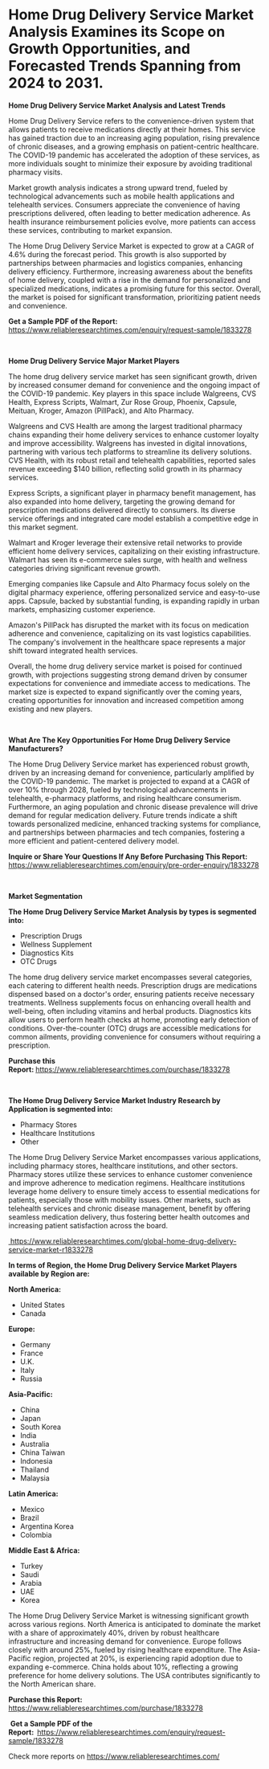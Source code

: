 <p><h1>Home Drug Delivery Service Market Analysis Examines its Scope on Growth Opportunities, and Forecasted Trends Spanning from 2024 to 2031.</h1></p><p><strong>Home Drug Delivery Service Market Analysis and Latest Trends</strong></p>
<p><p>Home Drug Delivery Service refers to the convenience-driven system that allows patients to receive medications directly at their homes. This service has gained traction due to an increasing aging population, rising prevalence of chronic diseases, and a growing emphasis on patient-centric healthcare. The COVID-19 pandemic has accelerated the adoption of these services, as more individuals sought to minimize their exposure by avoiding traditional pharmacy visits.</p><p>Market growth analysis indicates a strong upward trend, fueled by technological advancements such as mobile health applications and telehealth services. Consumers appreciate the convenience of having prescriptions delivered, often leading to better medication adherence. As health insurance reimbursement policies evolve, more patients can access these services, contributing to market expansion.</p><p>The Home Drug Delivery Service Market is expected to grow at a CAGR of 4.6% during the forecast period. This growth is also supported by partnerships between pharmacies and logistics companies, enhancing delivery efficiency. Furthermore, increasing awareness about the benefits of home delivery, coupled with a rise in the demand for personalized and specialized medications, indicates a promising future for this sector. Overall, the market is poised for significant transformation, prioritizing patient needs and convenience.</p></p>
<p><strong>Get a Sample PDF of the Report:&nbsp;</strong> <a href="https://www.reliableresearchtimes.com/enquiry/request-sample/1833278?utm_campaign=2007&utm_medium=2&utm_source=Github&utm_content=ia&utm_term=01012025&utm_id=home-drug-delivery-service">https://www.reliableresearchtimes.com/enquiry/request-sample/1833278</a></p>
<p>&nbsp;</p>
<p><strong>Home Drug Delivery Service Major Market Players</strong></p>
<p><p>The home drug delivery service market has seen significant growth, driven by increased consumer demand for convenience and the ongoing impact of the COVID-19 pandemic. Key players in this space include Walgreens, CVS Health, Express Scripts, Walmart, Zur Rose Group, Phoenix, Capsule, Meituan, Kroger, Amazon (PillPack), and Alto Pharmacy.</p><p>Walgreens and CVS Health are among the largest traditional pharmacy chains expanding their home delivery services to enhance customer loyalty and improve accessibility. Walgreens has invested in digital innovations, partnering with various tech platforms to streamline its delivery solutions. CVS Health, with its robust retail and telehealth capabilities, reported sales revenue exceeding $140 billion, reflecting solid growth in its pharmacy services.</p><p>Express Scripts, a significant player in pharmacy benefit management, has also expanded into home delivery, targeting the growing demand for prescription medications delivered directly to consumers. Its diverse service offerings and integrated care model establish a competitive edge in this market segment.</p><p>Walmart and Kroger leverage their extensive retail networks to provide efficient home delivery services, capitalizing on their existing infrastructure. Walmart has seen its e-commerce sales surge, with health and wellness categories driving significant revenue growth.</p><p>Emerging companies like Capsule and Alto Pharmacy focus solely on the digital pharmacy experience, offering personalized service and easy-to-use apps. Capsule, backed by substantial funding, is expanding rapidly in urban markets, emphasizing customer experience.</p><p>Amazon's PillPack has disrupted the market with its focus on medication adherence and convenience, capitalizing on its vast logistics capabilities. The company's involvement in the healthcare space represents a major shift toward integrated health services.</p><p>Overall, the home drug delivery service market is poised for continued growth, with projections suggesting strong demand driven by consumer expectations for convenience and immediate access to medications. The market size is expected to expand significantly over the coming years, creating opportunities for innovation and increased competition among existing and new players.</p></p>
<p>&nbsp;</p>
<p><strong>What Are The Key Opportunities For Home Drug Delivery Service Manufacturers?</strong></p>
<p><p>The Home Drug Delivery Service market has experienced robust growth, driven by an increasing demand for convenience, particularly amplified by the COVID-19 pandemic. The market is projected to expand at a CAGR of over 10% through 2028, fueled by technological advancements in telehealth, e-pharmacy platforms, and rising healthcare consumerism. Furthermore, an aging population and chronic disease prevalence will drive demand for regular medication delivery. Future trends indicate a shift towards personalized medicine, enhanced tracking systems for compliance, and partnerships between pharmacies and tech companies, fostering a more efficient and patient-centered delivery model.</p></p>
<p><strong>Inquire or Share Your Questions If Any Before Purchasing This Report:</strong> <a href="https://www.reliableresearchtimes.com/enquiry/pre-order-enquiry/1833278?utm_campaign=2007&utm_medium=2&utm_source=Github&utm_content=ia&utm_term=01012025&utm_id=home-drug-delivery-service">https://www.reliableresearchtimes.com/enquiry/pre-order-enquiry/1833278</a></p>
<p>&nbsp;</p>
<p><strong>Market Segmentation</strong></p>
<p><strong>The Home Drug Delivery Service Market Analysis by types is segmented into:</strong></p>
<p><ul><li>Prescription Drugs</li><li>Wellness Supplement</li><li>Diagnostics Kits</li><li>OTC Drugs</li></ul></p>
<p><p>The home drug delivery service market encompasses several categories, each catering to different health needs. Prescription drugs are medications dispensed based on a doctor's order, ensuring patients receive necessary treatments. Wellness supplements focus on enhancing overall health and well-being, often including vitamins and herbal products. Diagnostics kits allow users to perform health checks at home, promoting early detection of conditions. Over-the-counter (OTC) drugs are accessible medications for common ailments, providing convenience for consumers without requiring a prescription.</p></p>
<p><strong>Purchase this Report:&nbsp;</strong><a href="https://www.reliableresearchtimes.com/purchase/1833278?utm_campaign=2007&utm_medium=2&utm_source=Github&utm_content=ia&utm_term=01012025&utm_id=home-drug-delivery-service">https://www.reliableresearchtimes.com/purchase/1833278</a></p>
<p>&nbsp;</p>
<p><strong>The Home Drug Delivery Service Market Industry Research by Application is segmented into:</strong></p>
<p><ul><li>Pharmacy Stores</li><li>Healthcare Institutions</li><li>Other</li></ul></p>
<p><p>The Home Drug Delivery Service Market encompasses various applications, including pharmacy stores, healthcare institutions, and other sectors. Pharmacy stores utilize these services to enhance customer convenience and improve adherence to medication regimens. Healthcare institutions leverage home delivery to ensure timely access to essential medications for patients, especially those with mobility issues. Other markets, such as telehealth services and chronic disease management, benefit by offering seamless medication delivery, thus fostering better health outcomes and increasing patient satisfaction across the board.</p></p>
<p><a href="https://www.reliableresearchtimes.com/global-home-drug-delivery-service-market-r1833278?utm_campaign=2007&utm_medium=2&utm_source=Github&utm_content=ia&utm_term=01012025&utm_id=home-drug-delivery-service">&nbsp;https://www.reliableresearchtimes.com/global-home-drug-delivery-service-market-r1833278</a></p>
<p><strong>In terms of Region, the Home Drug Delivery Service Market Players available by Region are:</strong></p>
<p>
    <p> <strong> North America: </strong>
        <ul>
            <li>United States</li>
            <li>Canada</li>
        </ul>
        </p> 
    <p> <strong> Europe: </strong>
        <ul>
            <li>Germany</li>
            <li>France</li>
            <li>U.K.</li>
            <li>Italy</li>
            <li>Russia</li>
        </ul>
        </p> 
    <p> <strong> Asia-Pacific: </strong>
        <ul>
            <li>China</li>
            <li>Japan</li>
            <li>South Korea</li>
            <li>India</li>
            <li>Australia</li>
            <li>China Taiwan</li>
            <li>Indonesia</li>
            <li>Thailand</li>
            <li>Malaysia</li>
        </ul>
        </p> 
    <p> <strong> Latin America: </strong>
        <ul>
            <li>Mexico</li>
            <li>Brazil</li>
            <li>Argentina Korea</li>
            <li>Colombia</li>
        </ul>
        </p> 
    <p> <strong> Middle East & Africa: </strong>
        <ul>
            <li>Turkey</li>
            <li>Saudi</li>
            <li>Arabia</li>
            <li>UAE</li>
            <li>Korea</li>
        </ul>
    </p>
    </p>
<p><p>The Home Drug Delivery Service Market is witnessing significant growth across various regions. North America is anticipated to dominate the market with a share of approximately 40%, driven by robust healthcare infrastructure and increasing demand for convenience. Europe follows closely with around 25%, fueled by rising healthcare expenditure. The Asia-Pacific region, projected at 20%, is experiencing rapid adoption due to expanding e-commerce. China holds about 10%, reflecting a growing preference for home delivery solutions. The USA contributes significantly to the North American share.</p></p>
<p><strong>Purchase this Report: </strong><a href="https://www.reliableresearchtimes.com/purchase/1833278?utm_campaign=2007&utm_medium=2&utm_source=Github&utm_content=ia&utm_term=01012025&utm_id=home-drug-delivery-service">https://www.reliableresearchtimes.com/purchase/1833278</a></p>
<p>&nbsp;<strong>Get a Sample PDF of the Report:&nbsp;&nbsp;</strong><a href="https://www.reliableresearchtimes.com/enquiry/request-sample/1833278?utm_campaign=2007&utm_medium=2&utm_source=Github&utm_content=ia&utm_term=01012025&utm_id=home-drug-delivery-service">https://www.reliableresearchtimes.com/enquiry/request-sample/1833278</a></p>
<p><strong></strong></p>
<p>Check more reports on <a href="https://www.reliableresearchtimes.com/?utm_campaign=2007&utm_medium=2&utm_source=Github&utm_content=ia&utm_term=01012025&utm_id=home-drug-delivery-service">https://www.reliableresearchtimes.com/</a></p>